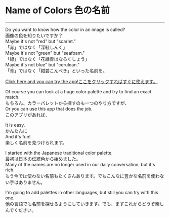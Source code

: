 # Name of Colors 色の名前


___

Do you want to know how the color in an image is called?  
画像の色を知りたいですか？  
Maybe it's not "red" but "scarlet."  
「赤」ではなく「深紅しんく」  
Maybe it's not "green" but "seafoam."  
「緑」ではなく「花緑青はなろくしょう」  
Maybe it's not blue" but "cerulean."  
「青」ではなく「紺碧こんぺき」といった名前を。  

[Click here and you can try the app!ここをクリックすればすぐに使えます。](https://name-of-colors.herokuapp.com/)  


Of course you can look at a huge color palette and try to find an exact match.  
もちろん、カラーパレットから探すのも一つのやり方ですが、  
Or you can use this app that does the job.  
このアプリがあれば、  

It is easy.  
かんたんに  
And it's fun!  
楽しく名前を見つけられます。  

I started with the Japanese traditional color palette.  
最初は日本の伝統色から始めました。  
Many of the names are no longer used in our daily conversation, but it's rich.  
もう今では使わない名前もたくさんあります。でもこんなに豊かな名前を使わない手はありません。  

I'm going to add palettes in other languages, but still you can try with this one.  
他の言語でも名前を探せるようにしていきます。でも、まずこれからどうぞ楽しんでください。  


